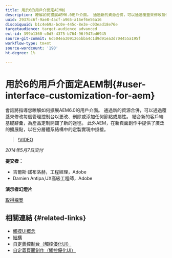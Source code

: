 ```yaml
---
title: 用於6的用戶介面定AEM制
description: 瞭解如何擴展AEM6.0用戶介面。 通過新的資源合併，可以通過覆蓋來修改每個管理控制台以更改、刪除或添加任何節點或屬性。
uuid: 2937bc6f-9ae8-4acf-a965-a16ef6e56a16
discoiquuid: b1c4e69a-bc0e-445c-8e3e-c03ead18e76e
targetaudience: target-audience advanced
exl-id: 399b1360-c0d5-4375-b764-96f947bd6945
source-git-commit: 6d504ea3091265bba4c1d9d91ea3d704455a195f
workflow-type: tm+mt
source-wordcount: '190'
ht-degree: 1%

---
```


# 用於6的用戶介面定AEM制{#user-interface-customization-for-aem}

會話將指導您瞭解如何擴展AEM6.0的用戶介面。 通過新的資源合併，可以通過覆蓋來修改每個管理控制台以更改、刪除或添加任何節點或屬性。 結合新的客戶端基礎辭彙，為產品定制開闢了新的途徑。 此外AEM，在新頁面創作中提供了廣泛的擴展點，以在分層體系結構中的定製實現中掛接。

>[!VIDEO](https://video.tv.adobe.com/v/19519/?quality=9)

*2014年5月7日交付*

**提交者：**

* 吉爾斯·諾布洛赫，工程經理，Adobe
* Damien Antipa,UX高級工程師，Adobe

**演示者幻燈片**

[取得檔案](assets/user-interface-customization-for-aem6.pdf)

## 相關連結 {#related-links}

* [觸摸UI概念](http://docs.adobe.com/docs/en/aem/6-0/develop/the-basics/touch-ui-concepts.html)
* [結構](http://docs.adobe.com/docs/en/aem/6-0/develop/the-basics/touch-ui-structure.html)
* [自定義控制台（觸控優化UI）](http://docs.adobe.com/docs/en/aem/6-0/develop/extending/customizing-consoles-touch.html)
* [自定義頁面創作（觸控優化UI）](http://docs.adobe.com/docs/en/aem/6-0/develop/extending/customizing-page-authoring-touch.html)
